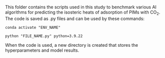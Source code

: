 This folder contains the scripts used in this study to benchmark various AI algorithms for predicting the isosteric heats of adsorption of PIMs with CO<sub>2</sub>. The code is saved as .py files and can be used by these commands:  


<pre><code>conda activate "ENV_NAME"</code></pre>

<pre><code>python "FILE_NAME.py" python=3.9.22</code></pre>

When the code is used, a new directory is created that stores the hyperparameters and model results. 
